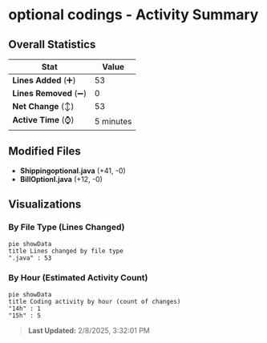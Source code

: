 # optional codings - Activity Summary 

## Overall Statistics

| Stat                   | Value                                                             |
| ---------------------- | ----------------------------------------------------------------- |
| **Lines Added** (➕)   | 53                                          |
| **Lines Removed** (➖) | 0                                        |
| **Net Change** (↕)    | 53                |
| **Active Time** (⌚)   | 5 minutes |


## Modified Files
- **Shippingoptional.java** (+41, -0)
- **BillOptionl.java** (+12, -0)

## Visualizations

### By File Type (Lines Changed)

```mermaid
pie showData
title Lines changed by file type
".java" : 53
```

### By Hour (Estimated Activity Count)

```mermaid
pie showData
title Coding activity by hour (count of changes)
"14h" : 1
"15h" : 5
```


> **Last Updated:** 2/8/2025, 3:32:01 PM
